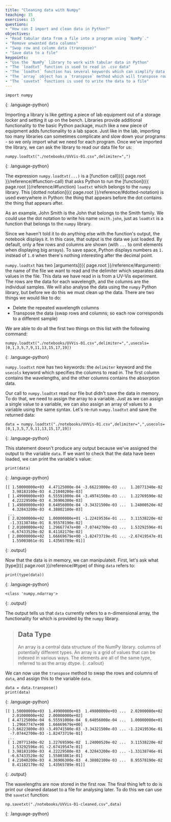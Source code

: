 ```yaml
---
title: "Cleaning data with Numpy"
teaching: 15
exercises: 15
questions:
- "How can I import and clean data in Python?"
objectives:
- "Read tabular data from a file into a program using `NumPy`."
- "Remove unwanted data columns"
- "Swap row and column data (transpose)"
- "Save data to a file"
keypoints:
- "Use the `NumPy` library to work with tabular data in Python"
- "The `loadtxt` function is used to read in .csv data"
- "The `loadtxt` function has several keywords which can simplify data parsing"
- "The `array` object has a `transpose` method which will transpose rows and columns"
- "The `savetxt` functions is used to write the data to a file"
---
```


~~~
import numpy 
~~~
{: .language-python}

Importing a library is like getting a piece of lab equipment out of a storage locker and setting it
up on the bench. Libraries provide additional functionality to the basic Python package, much like
a new piece of equipment adds functionality to a lab space. Just like in the lab, importing too
many libraries can sometimes complicate and slow down your programs - so we only import what we
need for each program. Once we've imported the library, we can ask the library to read our data
file for us:

~~~
numpy.loadtxt("./notebooks/UVVis-01.csv",delimiter=",")
~~~
{: .language-python}

The expression `numpy.loadtxt(...)` is a [function call]({{ page.root }}/reference/#function-call)
that asks Python to run the [function]({{ page.root }}/reference/#function) `loadtxt` which
belongs to the `numpy` library. This [dotted notation]({{ page.root }}/reference/#dotted-notation)
is used everywhere in Python: the thing that appears before the dot contains the thing that
appears after.

As an example, John Smith is the John that belongs to the Smith family.
We could use the dot notation to write his name `smith.john`,
just as `loadtxt` is a function that belongs to the `numpy` library.

Since we haven't told it to do anything else with the function's output,
the notebook displays it.
In this case,
that output is the data we just loaded.
By default,
only a few rows and columns are shown
(with `...` to omit elements when displaying big arrays).
To save space,
Python displays numbers as `1.` instead of `1.0`
when there's nothing interesting after the decimal point.

`numpy.loadtxt` has two [arguments]({{ page.root }}/reference/#argument): the name of the file we want to read and the delimiter which separates data values in the file.
This data we have read in is from a UV-Vis experiment. 
The rows are the data for each wavelength,
and the columns are the individual samples.
We will also analyse the data using the `numpy` Python library, but before we do this we must clean up the data. There are two things we would like to do:

* Delete the repeated wavelength columns
* Transpose the data (swap rows and columns; so each row corresponds to a different sample)

We are able to do all the first two things on this list with the following command:

~~~
numpy.loadtxt("./notebooks/UVVis-01.csv",delimiter=",",usecols=[0,1,3,5,7,9,11,13,15,17,19])
~~~
{: .language-python}

`numpy.loadtxt` now has two keywords: the `delimiter` keyword and the `usecols` keyword which specifies the columns to read in. The first column contains the wavelengths, and the other columns contains the absorption data.

Our call to `numpy.loadtxt` read our file
but didn't save the data in memory.
To do that,
we need to assign the array to a variable. Just as we can assign a single value to a variable, we
can also assign an array of values to a variable using the same syntax.  Let's re-run
`numpy.loadtxt` and save the returned data:

~~~
data = numpy.loadtxt("./notebooks/UVVis-01.csv",delimiter=",",usecols=[0,1,3,5,7,9,11,13,15,17,19])
~~~
{: .language-python}

This statement doesn't produce any output because we've assigned the output to the variable `data`.
If we want to check that the data have been loaded,
we can print the variable's value:

~~~
print(data)
~~~
{: .language-python}

~~~~
[[ 1.50000000e+03  4.47125000e-04 -3.66223800e-03 ...  1.20771340e-02
   3.98183100e-03  4.21040200e-03]
 [ 1.49900000e+03  6.55591000e-04 -3.49741500e-03 ...  1.22769590e-02
   4.22229500e-03  4.36906300e-03]
 [ 1.49800000e+03  8.64056000e-04 -3.34321500e-03 ...  1.24000520e-02
   4.32843200e-03  4.38802100e-03]
 ...
 [ 2.02000000e+02  1.00000000e+01 -1.22419536e-01 ...  3.11538220e-02
  -1.33138746e-01  8.95578190e-02]
 [ 2.01000000e+02  1.29667747e+00 -7.07442700e-03 ...  1.53292596e-01
  -6.67433520e-02  8.41182170e-02]
 [ 2.00000000e+02  1.66669679e+00 -1.82473719e-01 ... -2.67419547e-01
   1.55003861e-01  1.43565789e-01]]
~~~~
{: .output}

Now that the data is in memory,
we can manipulateit.
First,
let's ask what [type]({{ page.root }}/reference/#type) of thing `data` refers to:

~~~
print(type(data))
~~~
{: .language-python}

~~~
<class 'numpy.ndarray'>
~~~
{: .output}

The output tells us that `data` currently refers to
a n-dimensional array, the functionality for which is provided by the `numpy` library.

> ## Data Type
>
> An array is a central data structure of the NumPy library. 
> columns of potentially different types. An array is a grid of values that can be indexed in various ways.
> The elements are all of the same type, referred to as the array dtype.
{: .callout}

We can now use the `transpose` method to swap the rows and columns of `data`, and assign this to the variable `data`.

~~~
data = data.transpose()
print(data)
~~~
{: .language-python}

~~~
[[ 1.50000000e+03  1.49900000e+03  1.49800000e+03 ...  2.02000000e+02
   2.01000000e+02  2.00000000e+02]
 [ 4.47125000e-04  6.55591000e-04  8.64056000e-04 ...  1.00000000e+01
   1.29667747e+00  1.66669679e+00]
 [-3.66223800e-03 -3.49741500e-03 -3.34321500e-03 ... -1.22419536e-01
  -7.07442700e-03 -1.82473719e-01]
 ...
 [ 1.20771340e-02  1.22769590e-02  1.24000520e-02 ...  3.11538220e-02
   1.53292596e-01 -2.67419547e-01]
 [ 3.98183100e-03  4.22229500e-03  4.32843200e-03 ... -1.33138746e-01
  -6.67433520e-02  1.55003861e-01]
 [ 4.21040200e-03  4.36906300e-03  4.38802100e-03 ...  8.95578190e-02
   8.41182170e-02  1.43565789e-01]]
~~~
{: .output}

The wavelengths are now stored in the first row. The final thing left to do is print our cleaned dataset to a file for analysing later. To do this we can use the `savetxt` function:

~~~
np.savetxt("./notebooks/UVVis-01-cleaned.csv",data)
~~~
{: .language-python}


